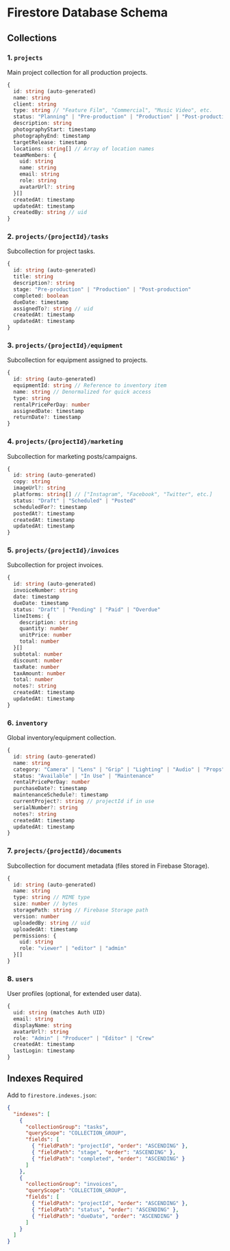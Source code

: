 # Firestore Database Schema

## Collections

### 1. `projects`
Main project collection for all production projects.

```typescript
{
  id: string (auto-generated)
  name: string
  client: string
  type: string // "Feature Film", "Commercial", "Music Video", etc.
  status: "Planning" | "Pre-production" | "Production" | "Post-production" | "Complete"
  description: string
  photographyStart: timestamp
  photographyEnd: timestamp
  targetRelease: timestamp
  locations: string[] // Array of location names
  teamMembers: {
    uid: string
    name: string
    email: string
    role: string
    avatarUrl?: string
  }[]
  createdAt: timestamp
  updatedAt: timestamp
  createdBy: string // uid
}
```

### 2. `projects/{projectId}/tasks`
Subcollection for project tasks.

```typescript
{
  id: string (auto-generated)
  title: string
  description?: string
  stage: "Pre-production" | "Production" | "Post-production"
  completed: boolean
  dueDate: timestamp
  assignedTo?: string // uid
  createdAt: timestamp
  updatedAt: timestamp
}
```

### 3. `projects/{projectId}/equipment`
Subcollection for equipment assigned to projects.

```typescript
{
  id: string (auto-generated)
  equipmentId: string // Reference to inventory item
  name: string // Denormalized for quick access
  type: string
  rentalPricePerDay: number
  assignedDate: timestamp
  returnDate?: timestamp
}
```

### 4. `projects/{projectId}/marketing`
Subcollection for marketing posts/campaigns.

```typescript
{
  id: string (auto-generated)
  copy: string
  imageUrl?: string
  platforms: string[] // ["Instagram", "Facebook", "Twitter", etc.]
  status: "Draft" | "Scheduled" | "Posted"
  scheduledFor?: timestamp
  postedAt?: timestamp
  createdAt: timestamp
  updatedAt: timestamp
}
```

### 5. `projects/{projectId}/invoices`
Subcollection for project invoices.

```typescript
{
  id: string (auto-generated)
  invoiceNumber: string
  date: timestamp
  dueDate: timestamp
  status: "Draft" | "Pending" | "Paid" | "Overdue"
  lineItems: {
    description: string
    quantity: number
    unitPrice: number
    total: number
  }[]
  subtotal: number
  discount: number
  taxRate: number
  taxAmount: number
  total: number
  notes?: string
  createdAt: timestamp
  updatedAt: timestamp
}
```

### 6. `inventory`
Global inventory/equipment collection.

```typescript
{
  id: string (auto-generated)
  name: string
  category: "Camera" | "Lens" | "Grip" | "Lighting" | "Audio" | "Props" | "Other"
  status: "Available" | "In Use" | "Maintenance"
  rentalPricePerDay: number
  purchaseDate?: timestamp
  maintenanceSchedule?: timestamp
  currentProject?: string // projectId if in use
  serialNumber?: string
  notes?: string
  createdAt: timestamp
  updatedAt: timestamp
}
```

### 7. `projects/{projectId}/documents`
Subcollection for document metadata (files stored in Firebase Storage).

```typescript
{
  id: string (auto-generated)
  name: string
  type: string // MIME type
  size: number // bytes
  storagePath: string // Firebase Storage path
  version: number
  uploadedBy: string // uid
  uploadedAt: timestamp
  permissions: {
    uid: string
    role: "viewer" | "editor" | "admin"
  }[]
}
```

### 8. `users`
User profiles (optional, for extended user data).

```typescript
{
  uid: string (matches Auth UID)
  email: string
  displayName: string
  avatarUrl?: string
  role: "Admin" | "Producer" | "Editor" | "Crew"
  createdAt: timestamp
  lastLogin: timestamp
}
```

## Indexes Required

Add to `firestore.indexes.json`:

```json
{
  "indexes": [
    {
      "collectionGroup": "tasks",
      "queryScope": "COLLECTION_GROUP",
      "fields": [
        { "fieldPath": "projectId", "order": "ASCENDING" },
        { "fieldPath": "stage", "order": "ASCENDING" },
        { "fieldPath": "completed", "order": "ASCENDING" }
      ]
    },
    {
      "collectionGroup": "invoices",
      "queryScope": "COLLECTION_GROUP",
      "fields": [
        { "fieldPath": "projectId", "order": "ASCENDING" },
        { "fieldPath": "status", "order": "ASCENDING" },
        { "fieldPath": "dueDate", "order": "ASCENDING" }
      ]
    }
  ]
}
```
